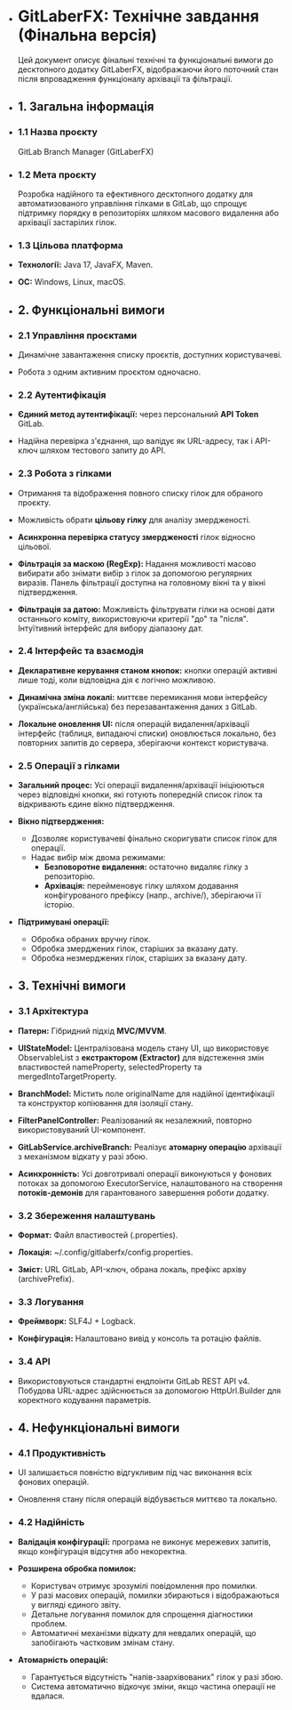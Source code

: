 - # GitLaberFX: Технічне завдання (Фінальна версія)

  Цей документ описує фінальні технічні та функціональні вимоги до десктопного додатку GitLaberFX, відображаючи його поточний стан після впровадження функціоналу архівації та фільтрації.
- ## 1. Загальна інформація
- ### 1.1 Назва проєкту

  GitLab Branch Manager (GitLaberFX)
- ### 1.2 Мета проєкту

  Розробка надійного та ефективного десктопного додатку для автоматизованого управління гілками в GitLab, що спрощує підтримку порядку в репозиторіях шляхом масового видалення або архівації застарілих гілок.
- ### 1.3 Цільова платформа
- **Технології:** Java 17, JavaFX, Maven.
- **ОС:** Windows, Linux, macOS.
- ## 2. Функціональні вимоги
- ### 2.1 Управління проєктами
- Динамічне завантаження списку проєктів, доступних користувачеві.
- Робота з одним активним проєктом одночасно.
- ### 2.2 Аутентифікація
- **Єдиний метод аутентифікації:** через персональний **API Token** GitLab.
- Надійна перевірка з'єднання, що валідує як URL-адресу, так і API-ключ шляхом тестового запиту до API.
- ### 2.3 Робота з гілками
- Отримання та відображення повного списку гілок для обраного проєкту.
- Можливість обрати **цільову гілку** для аналізу змердженості.
- **Асинхронна перевірка статусу змердженості** гілок відносно цільової.
- **Фільтрація за маскою (RegExp):** Надання можливості масово вибирати або знімати вибір з гілок за допомогою регулярних виразів. Панель фільтрації доступна на головному вікні та у вікні підтвердження.
- **Фільтрація за датою:** Можливість фільтрувати гілки на основі дати останнього коміту, використовуючи критерії "до" та "після". Інтуїтивний інтерфейс для вибору діапазону дат.
- ### 2.4 Інтерфейс та взаємодія
- **Декларативне керування станом кнопок:** кнопки операцій активні лише тоді, коли відповідна дія є логічно можливою.
- **Динамічна зміна локалі:** миттєве перемикання мови інтерфейсу (українська/англійська) без перезавантаження даних з GitLab.
- **Локальне оновлення UI:** після операцій видалення/архівації інтерфейс (таблиця, випадаючі списки) оновлюється локально, без повторних запитів до сервера, зберігаючи контекст користувача.
- ### 2.5 Операції з гілками
- **Загальний процес:** Усі операції видалення/архівації ініціюються через відповідні кнопки, які готують попередній список гілок та відкривають єдине вікно підтвердження.
- **Вікно підтвердження:**
    - Дозволяє користувачеві фінально скоригувати список гілок для операції.
    - Надає вибір між двома режимами:
        - **Безповоротне видалення:** остаточно видаляє гілку з репозиторію.
        - **Архівація:** перейменовує гілку шляхом додавання конфігурованого префіксу (напр., archive/), зберігаючи її історію.
- **Підтримувані операції:**
    - Обробка обраних вручну гілок.
    - Обробка змерджених гілок, старіших за вказану дату.
    - Обробка незмерджених гілок, старіших за вказану дату.
- ## 3. Технічні вимоги
- ### 3.1 Архітектура
- **Патерн:** Гібридний підхід **MVC/MVVM**.
- **UIStateModel:** Централізована модель стану UI, що використовує ObservableList з **екстрактором (Extractor)** для відстеження змін властивостей nameProperty, selectedProperty та mergedIntoTargetProperty.
- **BranchModel:** Містить поле originalName для надійної ідентифікації та конструктор копіювання для ізоляції стану.
- **FilterPanelController:** Реалізований як незалежний, повторно використовуваний UI-компонент.
- **GitLabService.archiveBranch:** Реалізує **атомарну операцію** архівації з механізмом відкату у разі збою.
- **Асинхронність:** Усі довготривалі операції виконуються у фонових потоках за допомогою ExecutorService, налаштованого на створення **потоків-демонів** для гарантованого завершення роботи додатку.
- ### 3.2 Збереження налаштувань
- **Формат:** Файл властивостей (.properties).
- **Локація:** ~/.config/gitlaberfx/config.properties.
- **Зміст:** URL GitLab, API-ключ, обрана локаль, префікс архіву (archivePrefix).
- ### 3.3 Логування
- **Фреймворк:** SLF4J + Logback.
- **Конфігурація:** Налаштовано вивід у консоль та ротацію файлів.
- ### 3.4 API
- Використовуються стандартні ендпоінти GitLab REST API v4. Побудова URL-адрес здійснюється за допомогою HttpUrl.Builder для коректного кодування параметрів.
- ## 4. Нефункціональні вимоги
- ### 4.1 Продуктивність
- UI залишається повністю відгукливим під час виконання всіх фонових операцій.
- Оновлення стану після операцій відбувається миттєво та локально.
- ### 4.2 Надійність
- **Валідація конфігурації:** програма не виконує мережевих запитів, якщо конфігурація відсутня або некоректна.
- **Розширена обробка помилок:** 
    - Користувач отримує зрозумілі повідомлення про помилки.
    - У разі масових операцій, помилки збираються і відображаються у вигляді єдиного звіту.
    - Детальне логування помилок для спрощення діагностики проблем.
    - Автоматичні механізми відкату для невдалих операцій, що запобігають частковим змінам стану.
- **Атомарність операцій:** 
    - Гарантується відсутність "напів-заархівованих" гілок у разі збою.
    - Система автоматично відкочує зміни, якщо частина операції не вдалася.
